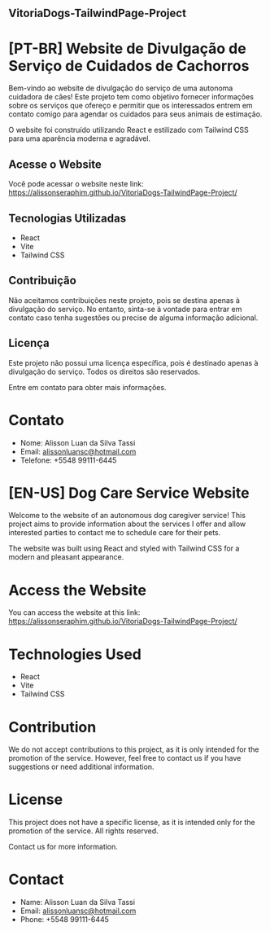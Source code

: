 ## VitoriaDogs-TailwindPage-Project

# [PT-BR] Website de Divulgação de Serviço de Cuidados de Cachorros

Bem-vindo ao website de divulgação do serviço de uma autonoma cuidadora de cães! Este projeto tem como objetivo fornecer informações sobre os serviços que ofereço e permitir que os interessados entrem em contato comigo para agendar os cuidados para seus animais de estimação.

O website foi construído utilizando React e estilizado com Tailwind CSS para uma aparência moderna e agradável.

## Acesse o Website

Você pode acessar o website neste link: https://alissonseraphim.github.io/VitoriaDogs-TailwindPage-Project/

## Tecnologias Utilizadas

- React
- Vite
- Tailwind CSS

## Contribuição

Não aceitamos contribuições neste projeto, pois se destina apenas à divulgação do serviço. No entanto, sinta-se à vontade para entrar em contato caso tenha sugestões ou precise de alguma informação adicional.

## Licença

Este projeto não possui uma licença específica, pois é destinado apenas à divulgação do serviço. Todos os direitos são reservados.

Entre em contato para obter mais informações.

# Contato
- Nome: Alisson Luan da Silva Tassi
- Email: alissonluansc@hotmail.com
- Telefone: +5548 99111-6445

# [EN-US] Dog Care Service Website
Welcome to the website of an autonomous dog caregiver service! This project aims to provide information about the services I offer and allow interested parties to contact me to schedule care for their pets.

The website was built using React and styled with Tailwind CSS for a modern and pleasant appearance.

# Access the Website
You can access the website at this link: https://alissonseraphim.github.io/VitoriaDogs-TailwindPage-Project/

# Technologies Used
- React
- Vite
- Tailwind CSS

# Contribution
We do not accept contributions to this project, as it is only intended for the promotion of the service. However, feel free to contact us if you have suggestions or need additional information.

# License
This project does not have a specific license, as it is intended only for the promotion of the service. All rights reserved.

Contact us for more information.

# Contact
- Name:  Alisson Luan da Silva Tassi
- Email: alissonluansc@hotmail.com
- Phone: +5548 99111-6445
